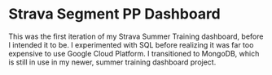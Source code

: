 # Strava Segment PP Dashboard

This was the first iteration of my Strava Summer Training dashboard, before I intended it to be. I experimented with SQL before realizing it was far too expensive to use Google Cloud Platform.
I transitioned to MongoDB, which is still in use in my newer, summer training dashboard project.
